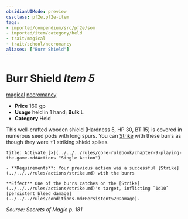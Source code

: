 ```yaml
---
obsidianUIMode: preview
cssclass: pf2e,pf2e-item
tags:
- imported/compendium/src/pf2e/som
- imported/item/category/held
- trait/magical
- trait/school/necromancy
aliases: ["Burr Shield"]
---
```

# Burr Shield *Item 5*  
[magical](magical.md)  [necromancy](necromancy.md)  

- **Price** 160 gp
- **Usage** held in 1 hand; **Bulk** L
- **Category** Held

This well-crafted wooden shield (Hardness 5, HP 30, BT 15) is covered in numerous seed pods with long spurs. You can [Strike](strike.md) with these burrs as though they were +1 striking shield spikes.

```ad-embed-ability
title: Activate [>](../../../rules/core-rulebook/chapter-9-playing-the-game.md#Actions "Single Action")

- **Requirements**: Your previous action was a successful [Strike](../../../rules/actions/strike.md) with the burrs

**Effect** One of the burrs catches on the [Strike](../../../rules/actions/strike.md)'s target, inflicting `1d10` [persistent bleed damage](../../../rules/conditions.md#Persistent%20Damage).
```

*Source: Secrets of Magic p. 181*
